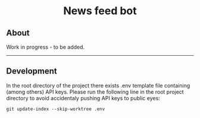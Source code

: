 <center> <h1> News feed bot </h1> </center>

<h2> About </h2>

Work in progress - to be added.

---

<h2> Development </h2>

In the root directory of the project there exists .env template file containing (among others) API keys. Please run the following line in the root project directory to avoid accidentaly pushing API keys to public eyes:

```
git update-index --skip-worktree .env
```

